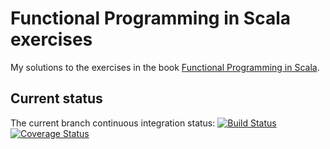 # Functional Programming in Scala exercises

My solutions to the exercises in the book [Functional Programming in Scala](http://www.manning.com/bjarnason/).

## Current status
The current branch continuous integration status:
[![Build Status](https://travis-ci.org/tscholak/fpscala.svg?branch=master)](https://travis-ci.org/tscholak/fpscala)
[![Coverage Status](https://coveralls.io/repos/github/tscholak/fpscala/badge.svg?branch=master)](https://coveralls.io/github/tscholak/fpscala?branch=master)

